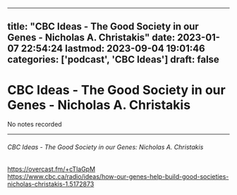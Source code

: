 
---
title: "CBC Ideas - The Good Society in our Genes - Nicholas A. Christakis"
date: 2023-01-07 22:54:24
lastmod: 2023-09-04 19:01:46
categories: ['podcast', 'CBC Ideas']
draft: false
---


# CBC Ideas - The Good Society in our Genes - Nicholas A. Christakis

No notes recorded

- - -
###### CBC Ideas - The Good Society in our Genes: Nicholas A. Christakis

https://overcast.fm/+cTlaGpM  
https://www.cbc.ca/radio/ideas/how-our-genes-help-build-good-societies-nicholas-christakis-1.5172873

<!-- #public #podcast #CBC Ideas# -->

<!-- {BearID:DCA497B8-BC2F-4EAC-8E30-C0528CA2018C-28016-00002D97C955A33D} -->
